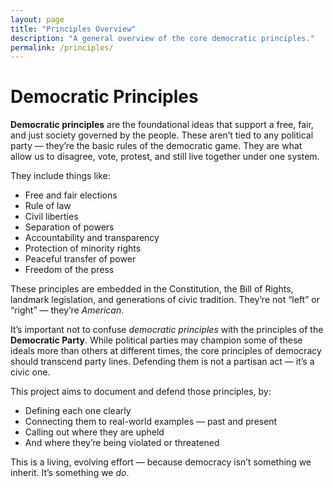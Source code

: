 ```yaml
---
layout: page
title: "Principles Overview"
description: "A general overview of the core democratic principles."
permalink: /principles/
---
```


# Democratic Principles

**Democratic principles** are the foundational ideas that support a free, fair, and just society governed by the people. These aren’t tied to any political party — they’re the basic rules of the democratic game. They are what allow us to disagree, vote, protest, and still live together under one system.

They include things like:

- Free and fair elections  
- Rule of law  
- Civil liberties  
- Separation of powers  
- Accountability and transparency  
- Protection of minority rights  
- Peaceful transfer of power  
- Freedom of the press

These principles are embedded in the Constitution, the Bill of Rights, landmark legislation, and generations of civic tradition. They’re not “left” or “right” — they’re *American*.

It’s important not to confuse *democratic principles* with the principles of the **Democratic Party**. While political parties may champion some of these ideals more than others at different times, the core principles of democracy should transcend party lines. Defending them is not a partisan act — it’s a civic one.

This project aims to document and defend those principles, by:

- Defining each one clearly  
- Connecting them to real-world examples — past and present  
- Calling out where they are upheld  
- And where they’re being violated or threatened  

This is a living, evolving effort — because democracy isn’t something we inherit. It’s something we *do*.

